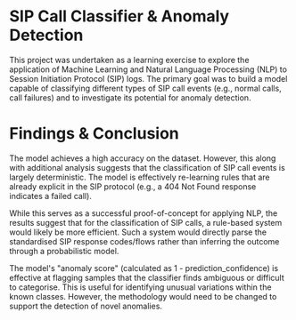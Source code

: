 # SIP Call Classifier & Anomaly Detection

This project was undertaken as a learning exercise to explore the application of Machine Learning and Natural Language Processing (NLP) to Session Initiation Protocol (SIP) logs. The primary goal was to build a model capable of classifying different types of SIP call events (e.g., normal calls, call failures) and to investigate its potential for anomaly detection.

# Findings & Conclusion

The model achieves a high accuracy on the dataset. However, this along with additional analysis suggests that the classification of SIP call events is largely deterministic. The model is effectively re-learning rules that are already explicit in the SIP protocol (e.g., a 404 Not Found response indicates a failed call).

While this serves as a successful proof-of-concept for applying NLP, the results suggest that for the classification of SIP calls, a rule-based system would likely be more efficient. Such a system would directly parse the standardised SIP response codes/flows rather than inferring the outcome through a probabilistic model.

The model's "anomaly score" (calculated as 1 - prediction_confidence) is effective at flagging samples that the classifier finds ambiguous or difficult to categorise. This is useful for identifying unusual variations within the known classes. However, the methodology would need to be changed to support the detection of novel anomalies.
